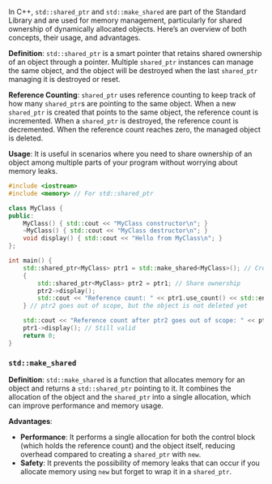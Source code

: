 In C++, `std::shared_ptr` and `std::make_shared` are part of the Standard Library and are used for memory management, particularly for shared ownership of dynamically allocated objects. Here’s an overview of both concepts, their usage, and advantages.

**Definition**: `std::shared_ptr` is a smart pointer that retains shared ownership of an object through a pointer. Multiple `shared_ptr` instances can manage the same object, and the object will be destroyed when the last `shared_ptr` managing it is destroyed or reset.


**Reference Counting**: `shared_ptr` uses reference counting to keep track of how many `shared_ptr`s are pointing to the same object. When a new `shared_ptr` is created that points to the same object, the reference count is incremented. When a `shared_ptr` is destroyed, the reference count is decremented. When the reference count reaches zero, the managed object is deleted.

**Usage**: It is useful in scenarios where you need to share ownership of an object among multiple parts of your program without worrying about memory leaks.

```cpp
#include <iostream>
#include <memory> // For std::shared_ptr

class MyClass {
public:
    MyClass() { std::cout << "MyClass constructor\n"; }
    ~MyClass() { std::cout << "MyClass destructor\n"; }
    void display() { std::cout << "Hello from MyClass\n"; }
};

int main() {
    std::shared_ptr<MyClass> ptr1 = std::make_shared<MyClass>(); // Create a shared_ptr
    {
        std::shared_ptr<MyClass> ptr2 = ptr1; // Share ownership
        ptr2->display();
        std::cout << "Reference count: " << ptr1.use_count() << std::endl; // Output: 2
    } // ptr2 goes out of scope, but the object is not deleted yet

    std::cout << "Reference count after ptr2 goes out of scope: " << ptr1.use_count() << std::endl; // Output: 1
    ptr1->display(); // Still valid
    return 0;
}


```


### `std::make_shared`
**Definition**: `std::make_shared` is a function that allocates memory for an object and returns a `std::shared_ptr` pointing to it. It combines the allocation of the object and the `shared_ptr` into a single allocation, which can improve performance and memory usage.

**Advantages**:

- **Performance**: It performs a single allocation for both the control block (which holds the reference count) and the object itself, reducing overhead compared to creating a `shared_ptr` with `new`.
- **Safety**: It prevents the possibility of memory leaks that can occur if you allocate memory using `new` but forget to wrap it in a `shared_ptr`.